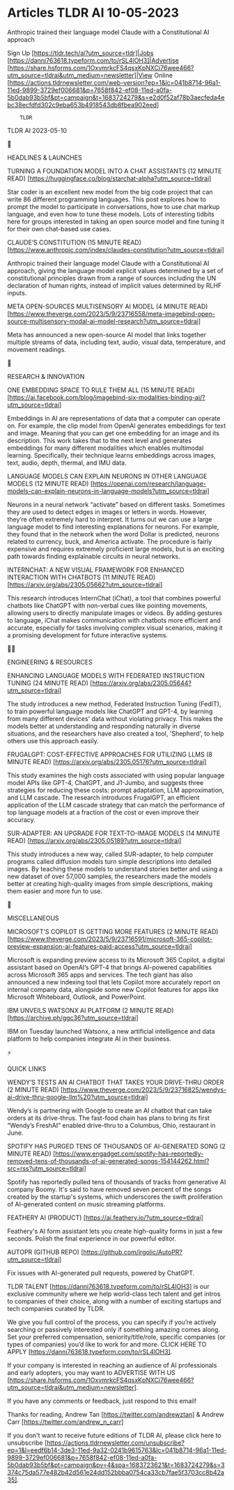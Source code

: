 # Articles TLDR AI 10-05-2023

Anthropic trained their language model Claude with a Constitutional AI
approach  

Sign Up [https://tldr.tech/ai?utm_source=tldr]|Jobs
[https://danni763618.typeform.com/to/rSL4lOH3]|Advertise
[https://share.hsforms.com/1OxvmrkcFS4qsxKpNXCi76wee466?utm_source=tldrai&utm_medium=newsletter]|View
Online
[https://actions.tldrnewsletter.com/web-version?ep=1&lc=041b8714-96a1-11ed-9899-3729ef006681&p=7658f842-ef08-11ed-a0fa-5b0dab93b5bf&pt=campaign&t=1683724279&s=e2d0f52af78b3aecfeda4ebc38ecfdfd302c9eba653b4918543db8fbea902eed]


		TLDR 

TLDR AI 2023-05-10

🚀 

HEADLINES & LAUNCHES

TURNING A FOUNDATION MODEL INTO A CHAT ASSISTANTS (12 MINUTE READ)
[https://huggingface.co/blog/starchat-alpha?utm_source=tldrai] 

Star coder is an excellent new model from the big code project that
can write 86 different programming languages. This post explores how
to prompt the model to participate in conversations, how to use chat
markup language, and even how to tune these models. Lots of
interesting tidbits here for groups interested in taking an open
source model and fine tuning it for their own chat-based use cases. 

CLAUDE’S CONSTITUTION (15 MINUTE READ)
[https://www.anthropic.com/index/claudes-constitution?utm_source=tldrai]


Anthropic trained their language model Claude with a Constitutional AI
approach, giving the language model explicit values determined by a
set of constitutional principles drawn from a range of sources
including the UN declaration of human rights, instead of implicit
values determined by RLHF inputs. 

META OPEN-SOURCES MULTISENSORY AI MODEL (4 MINUTE READ)
[https://www.theverge.com/2023/5/9/23716558/meta-imagebind-open-source-multisensory-modal-ai-model-research?utm_source=tldrai]


Meta has announced a new open-source AI model that links together
multiple streams of data, including text, audio, visual data,
temperature, and movement readings. 

🧠 

RESEARCH & INNOVATION

ONE EMBEDDING SPACE TO RULE THEM ALL (15 MINUTE READ)
[https://ai.facebook.com/blog/imagebind-six-modalities-binding-ai/?utm_source=tldrai]


Embeddings in AI are representations of data that a computer can
operate on. For example, the clip model from OpenAI generates
embeddings for text and image. Meaning that you can get one embedding
for an image and its description. This work takes that to the next
level and generates embeddings for many different modalities which
enables multimodal learning. Specifically, their technique learns
embeddings across images, text, audio, depth, thermal, and IMU data. 

LANGUAGE MODELS CAN EXPLAIN NEURONS IN OTHER LANGUAGE MODELS (12
MINUTE READ)
[https://openai.com/research/language-models-can-explain-neurons-in-language-models?utm_source=tldrai]


Neurons in a neural network “activate” based on different tasks.
Sometimes they are used to detect edges in images or letters in words.
However, they’re often extremely hard to interpret. It turns out we
can use a large language model to find interesting explanations for
neurons. For example, they found that in the network when the word
Dollar is predicted, neurons related to currency, buck, and America
activate. The procedure is fairly expensive and requires extremely
proficient large models, but is an exciting path towards finding
explainable circuits in neural networks. 

INTERNCHAT: A NEW VISUAL FRAMEWORK FOR ENHANCED INTERACTION WITH
CHATBOTS (11 MINUTE READ)
[https://arxiv.org/abs/2305.05662?utm_source=tldrai] 

This research introduces InternChat (iChat), a tool that combines
powerful chatbots like ChatGPT with non-verbal cues like pointing
movements, allowing users to directly manipulate images or videos. By
adding gestures to language, iChat makes communication with chatbots
more efficient and accurate, especially for tasks involving complex
visual scenarios, making it a promising development for future
interactive systems. 

🧑‍💻 

ENGINEERING & RESOURCES

ENHANCING LANGUAGE MODELS WITH FEDERATED INSTRUCTION TUNING (24 MINUTE
READ) [https://arxiv.org/abs/2305.05644?utm_source=tldrai] 

The study introduces a new method, Federated Instruction Tuning
(FedIT), to train powerful language models like ChatGPT and GPT-4, by
learning from many different devices' data without violating privacy.
This makes the models better at understanding and responding naturally
in diverse situations, and the researchers have also created a tool,
'Shepherd', to help others use this approach easily. 

FRUGALGPT: COST-EFFECTIVE APPROACHES FOR UTILIZING LLMS (8 MINUTE
READ) [https://arxiv.org/abs/2305.05176?utm_source=tldrai] 

This study examines the high costs associated with using popular
language model APIs like GPT-4, ChatGPT, and J1-Jumbo, and suggests
three strategies for reducing these costs: prompt adaptation, LLM
approximation, and LLM cascade. The research introduces FrugalGPT, an
efficient application of the LLM cascade strategy that can match the
performance of top language models at a fraction of the cost or even
improve their accuracy. 

SUR-ADAPTER: AN UPGRADE FOR TEXT-TO-IMAGE MODELS (14 MINUTE READ)
[https://arxiv.org/abs/2305.05189?utm_source=tldrai] 

This study introduces a new way, called SUR-adapter, to help computer
programs called diffusion models turn simple descriptions into
detailed images. By teaching these models to understand stories better
and using a new dataset of over 57,000 samples, the researchers made
the models better at creating high-quality images from simple
descriptions, making them easier and more fun to use. 

🎁 

MISCELLANEOUS

MICROSOFT’S COPILOT IS GETTING MORE FEATURES (2 MINUTE READ)
[https://www.theverge.com/2023/5/9/23716591/microsoft-365-copilot-preview-expansion-ai-features-paid-access?utm_source=tldrai]


Microsoft is expanding preview access to its Microsoft 365 Copilot, a
digital assistant based on OpenAI’s GPT-4 that brings AI-powered
capabilities across Microsoft 365 apps and services. The tech giant
has also announced a new indexing tool that lets Copilot more
accurately report on internal company data, alongside some new Copilot
features for apps like Microsoft Whiteboard, Outlook, and PowerPoint. 

IBM UNVEILS WATSONX AI PLATFORM (2 MINUTE READ)
[https://archive.ph/ggc36?utm_source=tldrai] 

IBM on Tuesday launched Watsonx, a new artificial intelligence and
data platform to help companies integrate AI in their business. 

⚡ 

QUICK LINKS

WENDY’S TESTS AN AI CHATBOT THAT TAKES YOUR DRIVE-THRU ORDER (2
MINUTE READ)
[https://www.theverge.com/2023/5/9/23716825/wendys-ai-drive-thru-google-llm%20?utm_source=tldrai]


Wendy’s is partnering with Google to create an AI chatbot that can
take orders at its drive-thrus. The fast-food chain has plans to bring
its first “Wendy’s FreshAI” enabled drive-thru to a Columbus,
Ohio, restaurant in June. 

SPOTIFY HAS PURGED TENS OF THOUSANDS OF AI-GENERATED SONG (2 MINUTE
READ)
[https://www.engadget.com/spotify-has-reportedly-removed-tens-of-thousands-of-ai-generated-songs-154144262.html?src=rss?utm_source=tldrai]


Spotify has reportedly pulled tens of thousands of tracks from
generative AI company Boomy. It's said to have removed seven percent
of the songs created by the startup's systems, which underscores the
swift proliferation of AI-generated content on music streaming
platforms. 

FEATHERY AI (PRODUCT) [https://ai.feathery.io/?utm_source=tldrai] 

Feathery's AI form assistant lets you create high-quality forms in
just a few seconds. Polish the final experience in our powerful
editor. 

AUTOPR (GITHUB REPO)
[https://github.com/irgolic/AutoPR?utm_source=tldrai] 

Fix issues with AI-generated pull requests, powered by ChatGPT. 

TLDR TALENT [https://danni763618.typeform.com/to/rSL4lOH3] is our
exclusive community where we help world-class tech talent and get
intros to companies of their choice, along with a number of exciting
startups and tech companies curated by TLDR.

We give you full control of the process, you can specify if you’re
actively searching or passively interested only if something amazing
comes along. Set your preferred compensation, seniority/title/role,
specific companies (or types of companies) you’d like to work for
and more. CLICK HERE TO APPLY
[https://danni763618.typeform.com/to/rSL4lOH3].

If your company is interested in reaching an audience of AI
professionals and early adopters, you may want to ADVERTISE WITH US
[https://share.hsforms.com/1OxvmrkcFS4qsxKpNXCi76wee466?utm_source=tldrai&utm_medium=newsletter].


If you have any comments or feedback, just respond to this email! 

Thanks for reading, 
Andrew Tan [https://twitter.com/andrewztan] & Andrew Carr
[https://twitter.com/andrew_n_carr] 

If you don't want to receive future editions of TLDR AI, please click
here to unsubscribe
[https://actions.tldrnewsletter.com/unsubscribe?ep=1&l=eedf6b14-3de3-11ed-9a32-0241b9615763&lc=041b8714-96a1-11ed-9899-3729ef006681&p=7658f842-ef08-11ed-a0fa-5b0dab93b5bf&pt=campaign&pv=4&spa=1683723621&t=1683724279&s=3374c75da577e482b42d561e24dd152bbba0754ca33cb7fae5f3703cc8b42a35].


 